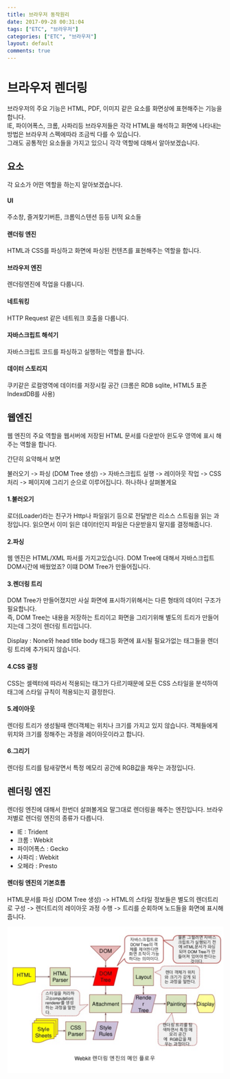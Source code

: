 ```yaml
---
title: 브라우저 동작원리
date: 2017-09-28 00:31:04
tags: ["ETC", "브라우저"]
categories: ["ETC", "브라우저"]
layout: default
comments: true
---
```


# 브라우저 렌더링 
브라우저의 주요 기능은 HTML, PDF, 이미지 같은 요소를 화면상에 표현해주는 기능을합니다.    
IE, 파이어폭스, 크롬, 사파리등 브라우저들은 각각 HTML을 해석하고 화면에 나타내는방법은 브라우저 스펙에따라 조금씩 다를 수 있습니다.  
그래도 공통적인 요소들을 가지고 있으니 각각 역할에 대해서 알아보겠습니다. 

## 요소 
각 요소가 어떤 역할을 하는지 알아보겠습니다.

#### UI 
주소창, 즐겨찾기버튼, 크롬익스텐션 등등 UI적 요소들

#### 렌더링 엔진 
HTML과 CSS를 파싱하고 화면에 파싱된 컨텐츠를 표현해주는 역할을 합니다.

#### 브라우저 엔진 
렌더링엔진에 작업을 다룹니다.  

#### 네트워킹
HTTP Request 같은 네트워크 호출을 다룹니다.

#### 자바스크립트 해석기
자바스크립트 코드를 파싱하고 실행하는 역할을 합니다.

#### 데이터 스토리지 
쿠키같은 로컬영역에 데이터를 저장시킬 공간 (크롬은 RDB sqlite, HTML5 표준 IndexdDB를 사용)


## 웹엔진
웹 엔진의 주요 역할을 웹서버에 저장된 HTML 문서를 다운받아 윈도우 영역에 표시 해주는 역할을 합니다.   

간단히 요약해서 보면    

불러오기 -> 파싱 (DOM Tree 생성) -> 자바스크립트 실행 -> 레이아웃 작업 -> CSS 처리 -> 페이지에 그리기 순으로 이루어집니다. 하나하나 살펴볼게요  

#### 1.불러오기
로더(Loader)라는 친구가 Http나 파일읽기 등으로 전달받은 리소스 스트림을 읽는 과정입니다. 읽으면서 이미 읽은 데이터인지 파일은 다운받을지 말지를 결정해줍니다.     
 
#### 2.파싱
웹 엔진은 HTML/XML 파서를 가지고있습니다. DOM Tree에 대해서 자바스크립트 DOM시간에 배웠었죠? 이떄 DOM Tree가 만들어집니다. 
 
#### 3.렌더링 트리 
DOM Tree가 만들어졌지만 사실 화면에 표시하기위해서는 다른 형태의 데이터 구조가 필요합니다.   
즉, DOM Tree는 내용을 저장하는 트리이고 화면을 그리기위해 별도의 트리가 만들어지는데 그것이 렌더링 트리입니다.

Display : None와 head title body 태그등 화면에 표시될 필요가없는 태그들을 렌더링 트리에 추가되지 않습니다.

#### 4.CSS 결정 
CSS는 셀렉터에 따라서 적용되는 태그가 다르기때문에 모든 CSS 스타일을 분석하여 태그에 스타일 규칙이 적용되는지 결정한다.

#### 5.레이아웃 
렌더링 트리가 생성될때 랜더객체는 위치나 크기를 가지고 있지 않습니다. 객체들에게 위치와 크기를 정해주는 과정을 레이아웃이라고 합니다.

#### 6.그리기 
렌더링 트리를 탐새갛면서 특정 메모리 공간에 RGB값을 채우는 과정입니다.

## 렌더링 엔진
렌더링 엔진에 대해서 한번더 살펴볼게요 말그대로 렌더링을 해주는 엔진입니다. 브라우저별로 렌더링 엔진의 종류가 다릅니다.

- IE : Trident
- 크롬 : Webkit
- 파이어폭스 : Gecko
- 사파리 : Webkit
- 오페라 : Presto

#### 렌더링 엔진의 기본흐름
HTML문서를 파싱 (DOM Tree 생성) -> HTML의 스타일 정보들은 별도의 렌더트리로 구성 -> 렌더트리의 레이아웃 과정 수행 -> 트리를 순회하며 노드들을 화면에 표시해줍니다.
 
![브라우저](./browser.png)
 
 
